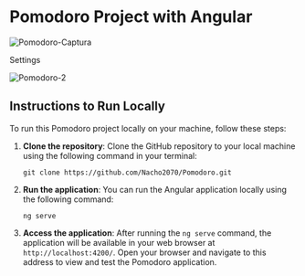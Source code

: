 # Pomodoro Project with Angular

![Pomodoro-Captura](https://github.com/Nacho2070/Pomodoro/assets/144856832/51df6744-b68a-4441-b3c1-e82716fcc91e)

Settings

![Pomodoro-2](https://github.com/Nacho2070/Pomodoro/assets/144856832/ee1b8e49-8358-4c2d-890c-a690fcf0cc29)

## Instructions to Run Locally

To run this Pomodoro project locally on your machine, follow these steps:

1. **Clone the repository**: Clone the GitHub repository to your local machine using the following command in your terminal:

    ```
    git clone https://github.com/Nacho2070/Pomodoro.git
    ```

2. **Run the application**: You can run the Angular application locally using the following command:

    ```
    ng serve
    ```

3. **Access the application**: After running the `ng serve` command, the application will be available in your web browser at `http://localhost:4200/`. Open your browser and navigate to this address to view and test the Pomodoro application.
